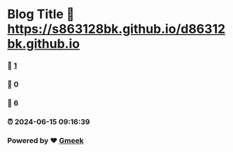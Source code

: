 # Blog Title :link: https://s863128bk.github.io/d86312bk.github.io 
### :page_facing_up: [1](https://s863128bk.github.io/d86312bk.github.io/tag.html) 
### :speech_balloon: 0 
### :hibiscus: 6 
### :alarm_clock: 2024-06-15 09:16:39 
### Powered by :heart: [Gmeek](https://github.com/Meekdai/Gmeek)
